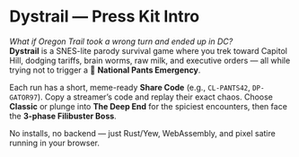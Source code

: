 # Dystrail — Press Kit Intro

*What if Oregon Trail took a wrong turn and ended up in DC?*  
**Dystrail** is a SNES-lite parody survival game where you trek toward Capitol Hill, dodging tariffs, brain worms, raw milk, and executive orders — all while trying not to trigger a 💩 **National Pants Emergency**.

Each run has a short, meme-ready **Share Code** (e.g., `CL-PANTS42`, `DP-GATOR97`). Copy a streamer’s code and replay their exact chaos. Choose **Classic** or plunge into **The Deep End** for the spiciest encounters, then face the **3-phase Filibuster Boss**.

No installs, no backend — just Rust/Yew, WebAssembly, and pixel satire running in your browser.
